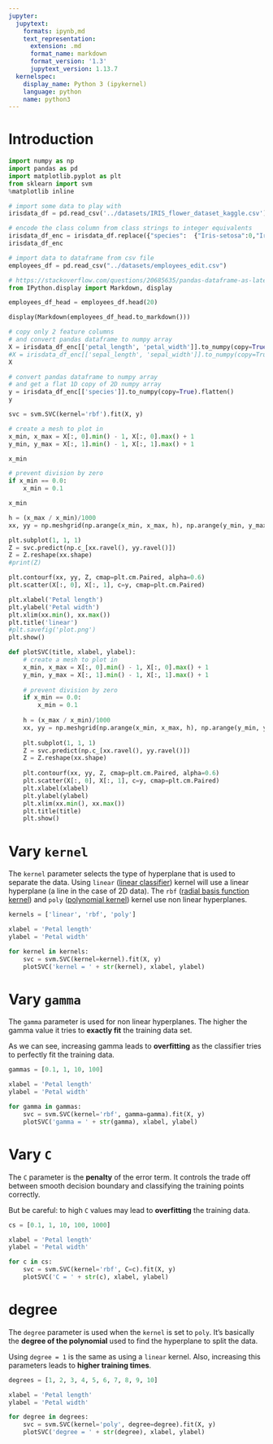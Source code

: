 ```yaml
---
jupyter:
  jupytext:
    formats: ipynb,md
    text_representation:
      extension: .md
      format_name: markdown
      format_version: '1.3'
      jupytext_version: 1.13.7
  kernelspec:
    display_name: Python 3 (ipykernel)
    language: python
    name: python3
---
```


# Introduction

```python
import numpy as np
import pandas as pd
import matplotlib.pyplot as plt
from sklearn import svm
%matplotlib inline
```

```python
# import some data to play with
irisdata_df = pd.read_csv('../datasets/IRIS_flower_dataset_kaggle.csv')

# encode the class column from class strings to integer equivalents
irisdata_df_enc = irisdata_df.replace({"species":  {"Iris-setosa":0,"Iris-versicolor":1, "Iris-virginica":2}})
irisdata_df_enc
```

```python
# import data to dataframe from csv file
employees_df = pd.read_csv("../datasets/employees_edit.csv")

# https://stackoverflow.com/questions/20685635/pandas-dataframe-as-latex-or-html-table-nbconvert/61496015#61496015
from IPython.display import Markdown, display

employees_df_head = employees_df.head(20)

display(Markdown(employees_df_head.to_markdown()))
```

```python tags=[]
# copy only 2 feature columns
# and convert pandas dataframe to numpy array
X = irisdata_df_enc[['petal_length', 'petal_width']].to_numpy(copy=True)
#X = irisdata_df_enc[['sepal_length', 'sepal_width']].to_numpy(copy=True)
X
```

```python
# convert pandas dataframe to numpy array
# and get a flat 1D copy of 2D numpy array
y = irisdata_df_enc[['species']].to_numpy(copy=True).flatten()
y
```

```python
svc = svm.SVC(kernel='rbf').fit(X, y)
```

```python
# create a mesh to plot in
x_min, x_max = X[:, 0].min() - 1, X[:, 0].max() + 1
y_min, y_max = X[:, 1].min() - 1, X[:, 1].max() + 1

x_min
```

```python
# prevent division by zero
if x_min == 0.0:
    x_min = 0.1

x_min
```

```python
h = (x_max / x_min)/1000
xx, yy = np.meshgrid(np.arange(x_min, x_max, h), np.arange(y_min, y_max, h))
```

```python
plt.subplot(1, 1, 1)
Z = svc.predict(np.c_[xx.ravel(), yy.ravel()])
Z = Z.reshape(xx.shape)
#print(Z)

plt.contourf(xx, yy, Z, cmap=plt.cm.Paired, alpha=0.6)
plt.scatter(X[:, 0], X[:, 1], c=y, cmap=plt.cm.Paired)

plt.xlabel('Petal length')
plt.ylabel('Petal width')
plt.xlim(xx.min(), xx.max())
plt.title('linear')
#plt.savefig('plot.png')
plt.show()
```

```python
def plotSVC(title, xlabel, ylabel):
    # create a mesh to plot in
    x_min, x_max = X[:, 0].min() - 1, X[:, 0].max() + 1
    y_min, y_max = X[:, 1].min() - 1, X[:, 1].max() + 1
    
    # prevent division by zero
    if x_min == 0.0:
        x_min = 0.1
    
    h = (x_max / x_min)/1000
    xx, yy = np.meshgrid(np.arange(x_min, x_max, h), np.arange(y_min, y_max, h))
    
    plt.subplot(1, 1, 1)
    Z = svc.predict(np.c_[xx.ravel(), yy.ravel()])
    Z = Z.reshape(xx.shape)
    
    plt.contourf(xx, yy, Z, cmap=plt.cm.Paired, alpha=0.6)
    plt.scatter(X[:, 0], X[:, 1], c=y, cmap=plt.cm.Paired)
    plt.xlabel(xlabel)
    plt.ylabel(ylabel)
    plt.xlim(xx.min(), xx.max())
    plt.title(title)
    plt.show()
```

# Vary `kernel`

The `kernel` parameter selects the type of hyperplane that is used to separate the data. Using `linear` ([linear classifier](https://en.wikipedia.org/wiki/Linear_classifier)) kernel will use a linear hyperplane (a line in the case of 2D data). The `rbf` ([radial basis function kernel](https://en.wikipedia.org/wiki/Radial_basis_function_kernel)) and `poly` ([polynomial kernel](https://en.wikipedia.org/wiki/Polynomial_kernel)) kernel use non linear hyperplanes.

```python
kernels = ['linear', 'rbf', 'poly']

xlabel = 'Petal length'
ylabel = 'Petal width'

for kernel in kernels:
    svc = svm.SVC(kernel=kernel).fit(X, y)
    plotSVC('kernel = ' + str(kernel), xlabel, ylabel)
```

# Vary `gamma`

The `gamma` parameter is used for non linear hyperplanes. The higher the gamma value it tries to **exactly fit** the training data set.

As we can see, increasing gamma leads to **overfitting** as the classifier tries to perfectly fit the training data.

```python
gammas = [0.1, 1, 10, 100]

xlabel = 'Petal length'
ylabel = 'Petal width'

for gamma in gammas:
    svc = svm.SVC(kernel='rbf', gamma=gamma).fit(X, y)
    plotSVC('gamma = ' + str(gamma), xlabel, ylabel)
```

# Vary `C`

The `C` parameter is the **penalty** of the error term. It controls the trade off between smooth decision boundary and classifying the training points correctly.

But be careful: to high `C` values may lead to **overfitting** the training data.

```python
cs = [0.1, 1, 10, 100, 1000]

xlabel = 'Petal length'
ylabel = 'Petal width'

for c in cs:
    svc = svm.SVC(kernel='rbf', C=c).fit(X, y)
    plotSVC('C = ' + str(c), xlabel, ylabel)
```

# degree

The `degree` parameter is used when the `kernel` is set to `poly`. It’s basically the **degree of the polynomial** used to find the hyperplane to split the data.

Using `degree = 1` is the same as using a `linear` kernel. Also, increasing this parameters leads to **higher training times**.

```python
degrees = [1, 2, 3, 4, 5, 6, 7, 8, 9, 10]

xlabel = 'Petal length'
ylabel = 'Petal width'

for degree in degrees:
    svc = svm.SVC(kernel='poly', degree=degree).fit(X, y)
    plotSVC('degree = ' + str(degree), xlabel, ylabel)
```

```python

```
